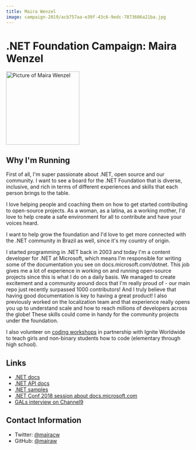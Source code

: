 ```yaml
---
title: Maira Wenzel
image: campaign-2019/acb757aa-e39f-43c6-9edc-7873606a21ba.jpg
---
```


# .NET Foundation Campaign: Maira Wenzel

<img src="campaign-2019/acb757aa-e39f-43c6-9edc-7873606a21ba.jpg" width="200" height="200"  alt="Picture of Maira Wenzel" />


## Why I'm Running

First of all, I'm super passionate about .NET, open source and our community. I want to see a board for the .NET Foundation that is diverse, inclusive, and rich in terms of different experiences and skills that each person brings to the table.

I love helping people and coaching them on how to get started contributing to open-source projects. As a woman, as a latina, as a working mother, I'd love to help create a safe environment for all to contribute and have your voices heard.

I want to help grow the foundation and I'd love to get more connected with the .NET community in Brazil as well, since it's my country of origin.

I started programming in .NET back in 2003 and today I'm a content developer for .NET at Microsoft, which means I'm responsible for writing some of the documentation you see on docs.microsoft.com/dotnet. This job gives me a lot of experience in working on and running open-source projects since this is what I do on a daily basis. We managed to create excitement and a community around docs that I'm really proud of - our main repo just recently surpassed 1000 contributors! And I truly believe that having good documentation is key to having a great product! 
I also previously worked on the localization team and that experience really opens you up to understand scale and how to reach millions of developers across the globe!
These skills could come in handy for the community projects under the foundation.

I also volunteer on [coding workshops](http://www.igniteworldwide.org/microsoft-coding-workshop-with-franklin-pierce-hs-nova-hs-and-hazen-hs/) in partnership with Ignite Worldwide to teach girls and non-binary students how to code (elementary through high school).

## Links
* [.NET docs](https://github.com/dotnet/docs)
* [.NET API docs](https://github.com/dotnet/dotnet-api-docs)
* [.NET samples](https://github.com/dotnet/samples)
* [.NET Conf 2018 session about docs.microsoft.com](https://channel9.msdn.com/Events/dotnetConf/2018/S312)
* [GALs interview on Channel9](https://channel9.msdn.com/Shows/GALs/Interview-with-Maira-Wenzel-Senior-Content-Developer-on-the-NET-Team)

## Contact Information
* Twitter: [@mairacw](https://twitter.com/mairacw)
* GitHub: [@mairaw](https://github.com/mairaw)
